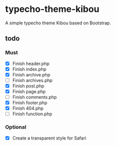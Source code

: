 # typecho-theme-kibou

A simple typecho theme Kibou based on Bootstrap.

## todo

### Must

- [x] Finish header.php
- [x] Finish index.php
- [x] Finish archive.php
- [ ] Finish archives.php
- [x] Finish post.php
- [x] Finish page.php
- [ ] Finish comments.php
- [x] Finish footer.php
- [x] Finish 404.php
- [ ] Finish function.php

### Optional

- [x] Create a transparent style for Safari
